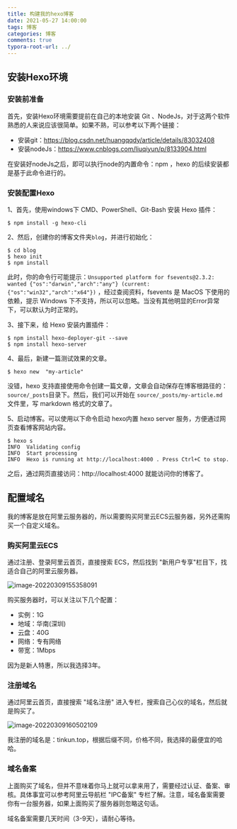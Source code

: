 ```yaml
---
title: 构建我的hexo博客
date: 2021-05-27 14:00:00
tags: 博客
categories: 博客
comments: true
typora-root-url: ../
---
```


## 安装Hexo环境

### 安装前准备

首先，安装Hexo环境需要提前在自己的本地安装 Git 、NodeJs，对于这两个软件熟悉的人来说应该很简单。如果不熟，可以参考以下两个链接：

* 安装git：https://blog.csdn.net/huangqqdy/article/details/83032408
* 安装nodeJs：https://www.cnblogs.com/liuqiyun/p/8133904.html

在安装好nodeJs之后，即可以执行node的内置命令：npm ，hexo 的后续安装都是基于此命令进行的。

### 安装配置Hexo

1、首先，使用windows下 CMD、PowerShell、Git-Bash 安装 Hexo 插件：

```shell
$ npm install -g hexo-cli
```

2、然后，创建你的博客文件夹`blog`，并进行初始化：

```shell
$ cd blog
$ hexo init
$ npm install
```

此时，你的命令行可能提示：`Unsupported platform for fsevents@2.3.2: wanted {"os":"darwin","arch":"any"} (current: {"os":"win32","arch":"x64"})` ，经过查阅资料，fsevents 是 MacOS 下使用的依赖，提示 Windows 下不支持，所以可以忽略。当没有其他明显的Error异常下，可以默认为时正常的。

3、接下来，给 Hexo 安装内置插件：

```shell
$ npm install hexo-deployer-git --save
$ npm install hexo-server
```

4、最后，新建一篇测试效果的文章。

```shell
$ hexo new  "my-article"
```

没错，hexo 支持直接使用命令创建一篇文章，文章会自动保存在博客根路径的： `source/_posts`目录下。然后，我们可以开始在 `source/_posts/my-article.md` 文件里，写 markdown 格式的文章了。

5、启动博客。可以使用以下命令启动 hexo内置 hexo server 服务，方便通过网页查看博客网站内容。

```shell
$ hexo s
INFO  Validating config
INFO  Start processing
INFO  Hexo is running at http://localhost:4000 . Press Ctrl+C to stop.
```

之后，通过网页直接访问：http://localhost:4000 就能访问你的博客了。

## 配置域名

我的博客是放在阿里云服务器的，所以需要购买阿里云ECS云服务器，另外还需购买一个自定义域名。

### 购买阿里云ECS

通过注册、登录阿里云首页，直接搜索 ECS，然后找到 "新用户专享"栏目下，找适合自己的阿里云服务器。

![image-20220309155358091](/images/my_blog_init/image-20220309155358091.png)

购买服务器时，可以关注以下几个配置：

* 实例：1G
* 地域：华南(深圳)
* 云盘：40G
* 网络：专有网络
* 带宽：1Mbps

因为是新人特惠，所以我选择3年。

### 注册域名

通过阿里云首页，直接搜索 "域名注册" 进入专栏，搜索自己心仪的域名，然后就是购买了。

![image-20220309160502109](/images/my_blog_init/image-20220309160502109.png)

我注册的域名是：tinkun.top，根据后缀不同，价格不同，我选择的最便宜的哈哈。

### 域名备案

上面购买了域名，但并不意味着你马上就可以拿来用了，需要经过认证、备案、审核。具体事宜可以参考阿里云导航栏 "IPC备案" 专栏了解。注意，域名备案需要你有一台服务器，如果上面购买了服务器则忽略这句话。

域名备案需要几天时间（3-9天），请耐心等待。

